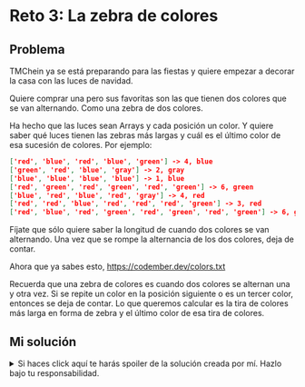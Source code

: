 # Reto 3: La zebra de colores

## Problema

TMChein ya se está preparando para las fiestas y quiere empezar a decorar la casa con las luces de navidad.

Quiere comprar una pero sus favoritas son las que tienen dos colores que se van alternando. Como una zebra de dos colores.

Ha hecho que las luces sean Arrays y cada posición un color. Y quiere saber qué luces tienen las zebras más largas y cuál es el último color de esa sucesión de colores. Por ejemplo:

```json
['red', 'blue', 'red', 'blue', 'green'] -> 4, blue
['green', 'red', 'blue', 'gray'] -> 2, gray
['blue', 'blue', 'blue', 'blue'] -> 1, blue
['red', 'green', 'red', 'green', 'red', 'green'] -> 6, green
['blue', 'red', 'blue', 'red', 'gray'] -> 4, red
['red', 'red', 'blue', 'red', 'red', 'red', 'green'] -> 3, red
['red', 'blue', 'red', 'green', 'red', 'green', 'red', 'green'] -> 6, green
```

Fíjate que sólo quiere saber la longitud de cuando dos colores se van alternando. Una vez que se rompe la alternancia de los dos colores, deja de contar.

Ahora que ya sabes esto, <https://codember.dev/colors.txt>

Recuerda que una zebra de colores es cuando dos colores se alternan una y otra vez. Si se repite un color en la posición siguiente o es un tercer color, entonces se deja de contar.
Lo que queremos calcular es la tira de colores más larga en forma de zebra y el último color de esa tira de colores.

## Mi solución

<details>
<summary>Si haces click aquí te harás spoiler de la solución creada por mí. Hazlo bajo tu responsabilidad.</summary>

Este ejercicio es sencillo de entender pero difícil de programar. La idea para resolverlo es tener dos variables que son el último color que hemso visto `lastColor`, y el siguiente color que esperamos `nextColor`. Entonces recorreremos el array de colores buscando dos colores que se alternen.

Si el color que esperamos `nextColor`, es distinto al color actual `currColor`, significa que no se están alternando. Además si el color se repite (`lastColor == currColor`), tampoco se están alternando.

Entonces, ahora sabemos lo que tiene que pasar para que los colores dejen de considerarse "alternos".

En cualquier caso, calculamos para la siguiente iteración cuál es el `lastColor`, obviamente es `currColor`, ¿y el `nextColor`? Efectivamente, `lastColor`. Esto implica que se están "alternando". Esto en Go podemos hacerlo en una sola línea como vemos con `lastColor, nextColor = currColor, lastColor`.

```go
func ReadJson(path string) ([]string, error) {
	f, err := os.Open(path)
	if err != nil {
		return nil, err
	}

	var colors []string
	err = json.NewDecoder(f).Decode(&colors)

	return colors, err
}

func main() {
	colors, err := ReadJson("data")
	if err != nil {
		panic(err)
	}

	var maxZebraPoints = 0
	var maxZebraLastColor = ""

	var lastColor = ""
	var nextColor = colors[0]
	var currMaxPoints = 1

	for _, currColor := range colors {
		if currColor != nextColor || lastColor == currColor {
			currMaxPoints = 1
		}

		currMaxPoints++
		lastColor, nextColor = currColor, lastColor

		if currMaxPoints > maxZebraPoints {
			maxZebraPoints = currMaxPoints
			maxZebraLastColor = lastColor
		}
	}

	fmt.Printf("submit %d@%s\n", maxZebraPoints, maxZebraLastColor)
}
```

</details>
